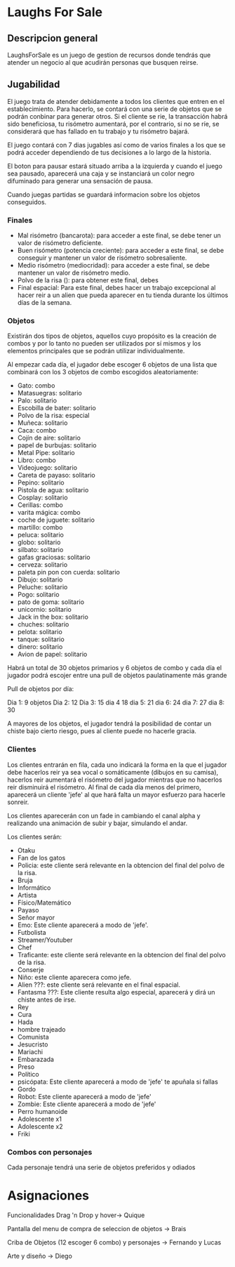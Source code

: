 # Laughs For Sale

## Descripcion general

LaughsForSale es un juego de gestion de recursos donde tendrás que atender un negocio al que acudirán personas que busquen reirse.

## Jugabilidad

El juego trata de atender debidamente a todos los clientes que entren en el establecimiento. Para hacerlo, se contará con una serie de objetos que se podrán conbinar para generar otros. Si el cliente se rie, la transacción habrá sido beneficiosa, tu risómetro aumentará, por el contrario, si no se ríe, se considerará que has fallado en tu trabajo y tu risómetro bajará.

El juego contará con 7 dias jugables así como de varios finales a los que se podrá acceder dependiendo de tus decisiones a lo largo de la historia.

El boton para pausar estará situado arriba a la izquierda y cuando el juego sea pausado, aparecerá una caja y se instanciará un color negro difuminado para generar una sensación de pausa.

Cuando juegas partidas se guardará informacion sobre los objetos conseguidos.

### Finales
- Mal risómetro (bancarota): para acceder a este final, se debe tener un valor de risómetro deficiente.
- Buen risómetro (potencia creciente): para acceder a este final, se debe conseguir y mantener un valor de risómetro sobresaliente.
- Medio risómetro (mediocridad): para acceder a este final, se debe mantener un valor de risómetro medio.
- Polvo de la risa (): para obtener este final, debes 
- Final espacial: Para este final, debes hacer un trabajo excepcional al hacer reir a un alien que pueda aparecer en tu tienda durante los últimos días de la semana.

### Objetos

Existirán dos tipos de objetos, aquellos cuyo propósito es la creación de combos y por lo tanto no pueden ser utilizados por sí mismos y los elementos principales que se podrán utilizar individualmente.

Al empezar cada día, el jugador debe escoger 6 objetos de una lista que combinará con los 3 objetos de combo escogidos aleatoriamente:
- Gato: combo
- Matasuegras: solitario
- Palo: solitario
- Escobilla de bater: solitario
- Polvo de la risa: especial
- Muñeca: solitario
- Caca: combo 
- Cojín de aire: solitario
- papel de burbujas: solitario
- Metal Pipe: solitario
- Libro: combo 
- Videojuego: solitario
- Careta de payaso: solitario
- Pepino: solitario
- Pistola de agua: solitario
- Cosplay: solitario
- Cerillas: combo
- varita mágica: combo
- coche de juguete: solitario
- martillo: combo
- peluca: solitario
- globo: solitario
- silbato: solitario
- gafas graciosas: solitario
- cerveza: solitario
- paleta pin pon con cuerda: solitario
- Dibujo: solitario
- Peluche: solitario
- Pogo: solitario
- pato de goma: solitario
- unicornio: solitario
- Jack in the box: solitario
- chuches: solitario
- pelota: solitario
- tanque: solitario
- dinero: solitario
- Avion de papel: solitario

Habrá un total de 30 objetos primarios y 6 objetos de combo y cada día el jugador podrá escojer entre una pull de objetos paulatinamente más grande

Pull de objetos por día:

Dia 1: 9 objetos
Dia 2: 12
Dia 3: 15
dia 4 18
dia 5: 21
dia 6: 24
dia 7: 27
dia 8: 30

A mayores de los objetos, el jugador tendrá la posibilidad de contar un chiste bajo cierto riesgo, pues al cliente puede no hacerle gracia.

### Clientes

Los clientes entrarán en fila, cada uno indicará la forma en la que el jugador debe hacerlos reir ya sea vocal o somáticamente (dibujos en su camisa), hacerlos reir aumentará el risómetro del jugador mientras que no hacerlos reir disminuirá el risómetro. Al final de cada día menos del primero, aparecerá un cliente 'jefe' al que hará falta un mayor esfuerzo para hacerle sonreir.

Los clientes aparecerán con un fade in cambiando el canal alpha y realizando una animación de subir y bajar, simulando el andar.

Los clientes serán:
- Otaku
- Fan de los gatos
- Policia: este cliente será relevante en la obtencion del final del polvo de la risa.
- Bruja
- Informático
- Artista
- Físico/Matemático
- Payaso
- Señor mayor
- Emo: Este cliente aparecerá a modo de 'jefe'.
- Futbolista
- Streamer/Youtuber
- Chef
- Traficante: este cliente será relevante en la obtencion del final del polvo de la risa.
- Conserje
- Niño: este cliente aparecera como jefe.
- Alien ???: este cliente será relevante en el final espacial.
- Fantasma ???: Este cliente resulta algo especial, aparecerá y dirá un chiste antes de irse.
- Rey
- Cura
- Hada
- hombre trajeado
- Comunista
- Jesucristo
- Mariachi
- Embarazada
- Preso
- Político
- psicópata: Este cliente aparecerá a modo de 'jefe' te apuñala si fallas
- Gordo
- Robot: Este cliente aparecerá a modo de 'jefe'
- Zombie: Este cliente aparecerá a modo de 'jefe'
- Perro humanoide
- Adolescente x1
- Adolescente x2
- Friki


### Combos con personajes

Cada personaje tendrá una serie de objetos preferidos y odiados


# Asignaciones

Funcionalidades Drag 'n Drop y hover-> Quique

Pantalla del menu de compra de seleccion de objetos -> Brais

Criba de Objetos (12 escoger 6 combo) y personajes -> Fernando y Lucas

Arte y diseño -> Diego


